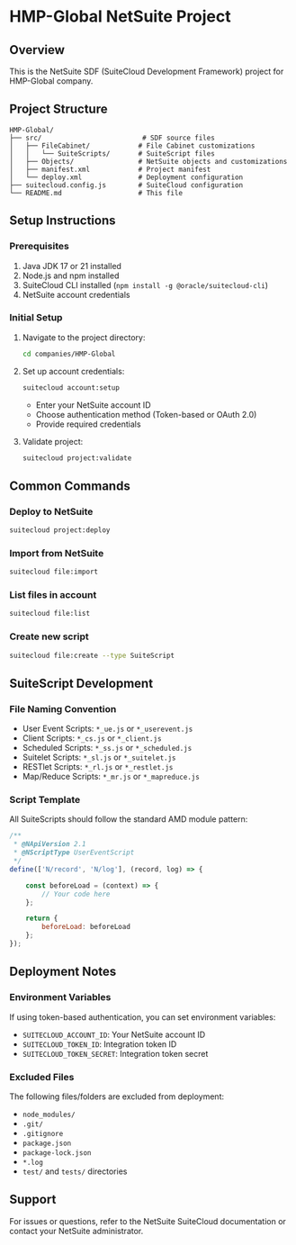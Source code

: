 # HMP-Global NetSuite Project

## Overview
This is the NetSuite SDF (SuiteCloud Development Framework) project for HMP-Global company.

## Project Structure
```
HMP-Global/
├── src/                         # SDF source files
│   ├── FileCabinet/            # File Cabinet customizations
│   │   └── SuiteScripts/       # SuiteScript files
│   ├── Objects/                # NetSuite objects and customizations
│   ├── manifest.xml            # Project manifest
│   └── deploy.xml              # Deployment configuration
├── suitecloud.config.js        # SuiteCloud configuration
└── README.md                   # This file
```

## Setup Instructions

### Prerequisites
1. Java JDK 17 or 21 installed
2. Node.js and npm installed
3. SuiteCloud CLI installed (`npm install -g @oracle/suitecloud-cli`)
4. NetSuite account credentials

### Initial Setup
1. Navigate to the project directory:
   ```bash
   cd companies/HMP-Global
   ```

2. Set up account credentials:
   ```bash
   suitecloud account:setup
   ```
   - Enter your NetSuite account ID
   - Choose authentication method (Token-based or OAuth 2.0)
   - Provide required credentials

3. Validate project:
   ```bash
   suitecloud project:validate
   ```

## Common Commands

### Deploy to NetSuite
```bash
suitecloud project:deploy
```

### Import from NetSuite
```bash
suitecloud file:import
```

### List files in account
```bash
suitecloud file:list
```

### Create new script
```bash
suitecloud file:create --type SuiteScript
```

## SuiteScript Development

### File Naming Convention
- User Event Scripts: `*_ue.js` or `*_userevent.js`
- Client Scripts: `*_cs.js` or `*_client.js`
- Scheduled Scripts: `*_ss.js` or `*_scheduled.js`
- Suitelet Scripts: `*_sl.js` or `*_suitelet.js`
- RESTlet Scripts: `*_rl.js` or `*_restlet.js`
- Map/Reduce Scripts: `*_mr.js` or `*_mapreduce.js`

### Script Template
All SuiteScripts should follow the standard AMD module pattern:
```javascript
/**
 * @NApiVersion 2.1
 * @NScriptType UserEventScript
 */
define(['N/record', 'N/log'], (record, log) => {

    const beforeLoad = (context) => {
        // Your code here
    };

    return {
        beforeLoad: beforeLoad
    };
});
```

## Deployment Notes

### Environment Variables
If using token-based authentication, you can set environment variables:
- `SUITECLOUD_ACCOUNT_ID`: Your NetSuite account ID
- `SUITECLOUD_TOKEN_ID`: Integration token ID
- `SUITECLOUD_TOKEN_SECRET`: Integration token secret

### Excluded Files
The following files/folders are excluded from deployment:
- `node_modules/`
- `.git/`
- `.gitignore`
- `package.json`
- `package-lock.json`
- `*.log`
- `test/` and `tests/` directories

## Support
For issues or questions, refer to the NetSuite SuiteCloud documentation or contact your NetSuite administrator.